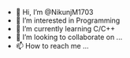 - 👋 Hi, I’m @NikunjM1703
- 👀 I’m interested in Programming  
- 🌱 I’m currently learning C/C++
- 💞️ I’m looking to collaborate on ...
- 📫 How to reach me ...

<!---
NikunjM1703/NikunjM1703 is a ✨ special ✨ repository because its `README.md` (this file) appears on your GitHub profile.
You can click the Preview link to take a look at your changes.
--->
